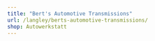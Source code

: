 ```yaml
---
title: "Bert's Automotive Transmissions"
url: /langley/berts-automotive-transmissions/
shop: Autowerkstatt
---
```

